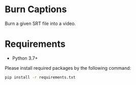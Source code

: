 Burn Captions
=============

Burn a given SRT file into a video.

Requirements
============

- Python 3.7+

Please install required packages by the following command:

```bash
pip install -r requirements.txt
```